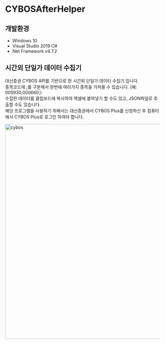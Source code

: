 # CYBOSAfterHelper

## 개발환경
- Windows 10
- Visual Studio 2019 C#
- Net Framework v4.7.2

## 시간외 단일가 데이터 수집기

대신증권 CYBOS API를 기반으로 한 시간외 단일가 데이터 수집기 입니다.  
종목코드에 ;를 구분해서 한번에 여러가지 종목을 가져올 수 있습니다. (예: 005930;000660;)  
수집한 데이터를 클립보드에 복사하여 엑셀에 붙여넣기 할 수도 있고, JSON파일로 추출할 수도 있습니다.  
해당 프로그램을 사용하기 위해서는 대신증권에서 CYBOS Plus를 신청하신 후 컴퓨터에서 CYBOS Plus로 로그인 하여야 합니다.  

<img width="697" alt="cybos" src="https://user-images.githubusercontent.com/6768761/131146166-7a2572dc-f478-42bc-83a3-06b762a69f8d.png">